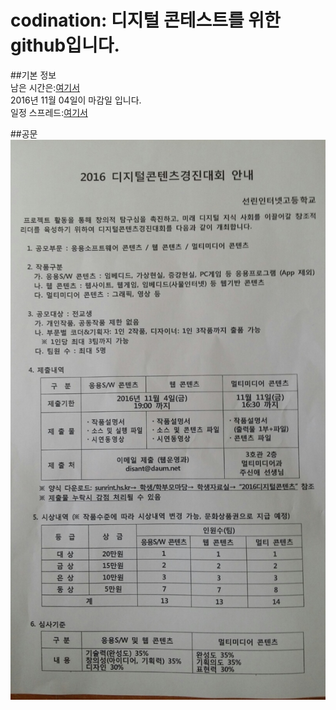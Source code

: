 # codination: 디지털 콘테스트를 위한 github입니다.  
##기본 정보  
남은 시간은:[여기서](http://jsdn.space/dicon.html "웹사이트")  
2016년 11월 04일이 마감일 입니다.  
일정 스프레드:[여기서](https://docs.google.com/spreadsheets/d/1zwX_y9pz6UX1Zo9biXWwrL2MEDuBjM9KDTMkHmtNYAw/edit?usp=sharing "웹사이트")  
  
##공문
![dicon](https://github.com/Codination/codination/blob/master/%EA%B7%B8%EC%99%B8/dicon.jpg)  

